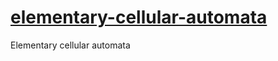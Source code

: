[elementary-cellular-automata](http://dbkaplun.github.io/elementary-cellular-automata)
==============================

Elementary cellular automata
